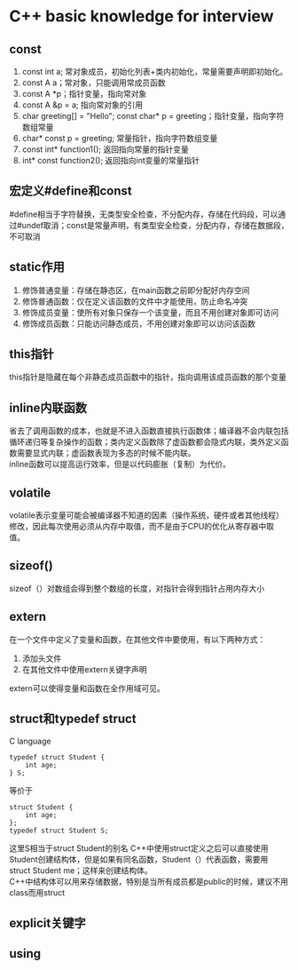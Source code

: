 # C++ basic knowledge for interview
## const
1. const int a; 常对象成员，初始化列表+类内初始化，常量需要声明即初始化。
2. const A a；常对象，只能调用常成员函数
3. const A *p；指针变量，指向常对象
4. const A &p = a; 指向常对象的引用
5. char greeting[] = "Hello"; const char* p = greeting；指针变量，指向字符数组常量
6. char* const p = greeting; 常量指针，指向字符数组变量
7. const int* function1(); 返回指向常量的指针变量
8. int* const function2(); 返回指向int变量的常量指针

## 宏定义#define和const
#define相当于字符替换，无类型安全检查，不分配内存，存储在代码段，可以通过#undef取消；const是常量声明，有类型安全检查，分配内存，存储在数据段，不可取消

## static作用
1. 修饰普通变量：存储在静态区，在main函数之前即分配好内存空间
2. 修饰普通函数：仅在定义该函数的文件中才能使用，防止命名冲突
3. 修饰成员变量：使所有对象只保存一个该变量，而且不用创建对象即可访问
4. 修饰成员函数：只能访问静态成员，不用创建对象即可以访问该函数

## this指针
this指针是隐藏在每个非静态成员函数中的指针，指向调用该成员函数的那个变量

## inline内联函数
省去了调用函数的成本，也就是不进入函数直接执行函数体；编译器不会内联包括循环递归等复杂操作的函数；类内定义函数除了虚函数都会隐式内联，类外定义函数需要显式内联；虚函数表现为多态的时候不能内联。   
inline函数可以提高运行效率，但是以代码膨胀（复制）为代价。

## volatile
volatile表示变量可能会被编译器不知道的因素（操作系统，硬件或者其他线程）修改，因此每次使用必须从内存中取值，而不是由于CPU的优化从寄存器中取值。

## sizeof()
sizeof（）对数组会得到整个数组的长度，对指针会得到指针占用内存大小

## extern
在一个文件中定义了变量和函数，在其他文件中要使用，有以下两种方式：
1. 添加头文件
2. 在其他文件中使用extern关键字声明

extern可以使得变量和函数在全作用域可见。

## struct和typedef struct
C language
```
typedef struct Student {
    int age;
} S;
```
等价于
```
struct Student {
    int age;
};
typedef struct Student S;
```
这里S相当于struct Student的别名
C++中使用struct定义之后可以直接使用Student创建结构体，但是如果有同名函数，Student（）代表函数，需要用struct Student me；这样来创建结构体。   
C++中结构体可以用来存储数据，特别是当所有成员都是public的时候，建议不用class而用struct

## explicit关键字

## using